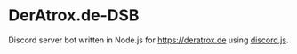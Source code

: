 DerAtrox.de-DSB
===============

Discord server bot written in Node.js for https://deratrox.de using [discord.js](https://github.com/hydrabolt/discord.js/).

